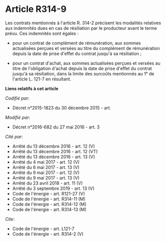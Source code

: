 # Article R314-9

Les contrats mentionnés à l'article R. 314-2 précisent les modalités relatives aux indemnités dues en cas de résiliation par
le producteur avant le terme prévu. Ces indemnités sont égales :

- pour un contrat de complément de rémunération, aux sommes actualisées perçues et versées au titre du complément de
rémunération depuis la date de prise d'effet du contrat jusqu'à sa résiliation ;

- pour un contrat d'achat, aux sommes actualisées perçues et versées au titre de l'obligation d'achat depuis la date de prise
d'effet du contrat jusqu'à sa résiliation, dans la limite des surcoûts mentionnés au 1° de l'article L. 121-7 en résultant.

**Liens relatifs à cet article**

_Codifié par_:

  - Décret n°2015-1823 du 30 décembre 2015 - art.

_Modifié par_:

  - Décret n°2016-682 du 27 mai 2016 - art. 3

_Cité par_:

  - Arrêté du 13 décembre 2016 - art. 12 (V)
  - Arrêté du 13 décembre 2016 - art. 12 (VT)
  - Arrêté du 13 décembre 2016 - art. 13 (V)
  - Arrêté du 4 mai 2017 - art. 12 (V)
  - Arrêté du 6 mai 2017 - art. 13 (V)
  - Arrêté du 9 mai 2017 - art. 12 (V)
  - Arrêté du 9 mai 2017 - art. 13 (V)
  - Arrêté du 23 avril 2018 - art. 11 (V)
  - Arrêté du 3 septembre 2019 - art. 13 (V)
  - Code de l'énergie - art. R121-27 (V)
  - Code de l'énergie - art. R314-11 (M)
  - Code de l'énergie - art. R314-12 (M)
  - Code de l'énergie - art. R314-13 (M)

_Cite_:

  - Code de l'énergie - art. L121-7
  - Code de l'énergie - art. R314-2 (V)
